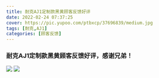 ```yaml
---
title: 耐克AJ1定制款黑黄顾客反馈好评
date: 2022-02-24 07:37:25
cover: https://pic.yupoo.com/ptbxcp/37696839/medium.jpg
tags: [耐克,AJ1]
categories: [顾客反馈]
---
```


###  耐克AJ1定制款黑黄顾客反馈好评，感谢兄弟！
![](https://pic.yupoo.com/ptbxcp/1ef0f410/e538441a.jpg)
![](https://pic.yupoo.com/ptbxcp/37696839/e37a4b3e.jpg)

